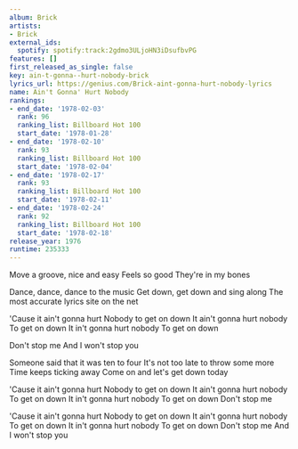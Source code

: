 ```yaml
---
album: Brick
artists:
- Brick
external_ids:
  spotify: spotify:track:2gdmo3ULjoHN3iDsufbvPG
features: []
first_released_as_single: false
key: ain-t-gonna--hurt-nobody-brick
lyrics_url: https://genius.com/Brick-aint-gonna-hurt-nobody-lyrics
name: Ain't Gonna' Hurt Nobody
rankings:
- end_date: '1978-02-03'
  rank: 96
  ranking_list: Billboard Hot 100
  start_date: '1978-01-28'
- end_date: '1978-02-10'
  rank: 93
  ranking_list: Billboard Hot 100
  start_date: '1978-02-04'
- end_date: '1978-02-17'
  rank: 93
  ranking_list: Billboard Hot 100
  start_date: '1978-02-11'
- end_date: '1978-02-24'
  rank: 92
  ranking_list: Billboard Hot 100
  start_date: '1978-02-18'
release_year: 1976
runtime: 235333
---
```

Move a groove, nice and easy
Feels so good
They're in my bones

Dance, dance, dance to the music
Get down, get down and sing along
The most accurate lyrics site on the net

'Cause it ain't gonna hurt
Nobody to get on down
It ain't gonna hurt nobody
To get on down
It in't gonna hurt nobody
To get on down

Don't stop me
And I won't stop you

Someone said that it was ten to four
It's not too late to throw some more
Time keeps ticking away
Come on and let's get down today

'Cause it ain't gonna hurt
Nobody to get on down
It ain't gonna hurt nobody
To get on down
It in't gonna hurt nobody
To get on down
Don't stop me

'Cause it ain't gonna hurt
Nobody to get on down
It ain't gonna hurt nobody
To get on down
It in't gonna hurt nobody
To get on down
Don't stop me
And I won't stop you
